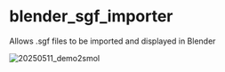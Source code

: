 # blender_sgf_importer
 Allows .sgf files to be imported and displayed in Blender
 
![20250511_demo2smol](https://github.com/user-attachments/assets/b0d4685f-ddab-4b13-b3a0-b301427d5e95)
